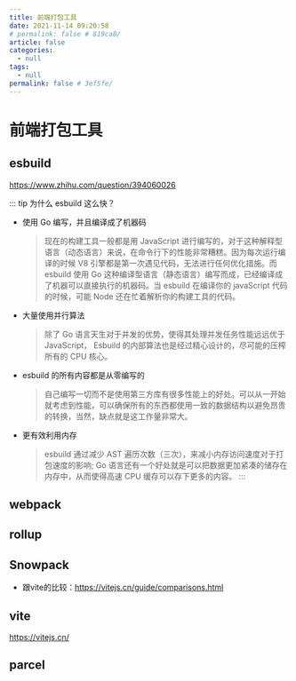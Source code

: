```yaml
---
title: 前端打包工具
date: 2021-11-14 09:20:58
# permalink: false # 819ca8/
article: false
categories: 
  - null
tags: 
  - null
permalink: false # 3ef5fe/
---
```


# 前端打包工具

## esbuild

https://www.zhihu.com/question/394060026

::: tip 为什么 esbuild 这么快？
- 使用 Go 编写，并且编译成了机器码
    > 现在的构建工具一般都是用 JavaScript 进行编写的，对于这种解释型语言（动态语言）来说，在命令行下的性能非常糟糕。因为每次运行编译的时候 V8 引擎都是第一次遇见代码，无法进行任何优化措施。而 esbuild 使用 Go 这种编译型语言（静态语言）编写而成，已经编译成了机器可以直接执行的机器码。当 esbuild 在编译你的 javaScript 代码的时候，可能 Node 还在忙着解析你的构建工具的代码。
- 大量使用并行算法
    > 除了 Go 语言天生对于并发的优势，使得其处理并发任务性能远远优于 JavaScript， Esbuild 的内部算法也是经过精心设计的，尽可能的压榨所有的 CPU 核心。
- esbuild 的所有内容都是从零编写的
    > 自己编写一切而不是使用第三方库有很多性能上的好处。可以从一开始就考虑到性能，可以确保所有的东西都使用一致的数据结构以避免昂贵的转换，当然，缺点就是这工作量非常大。
- 更有效利用内存
    > esbuild 通过减少 AST 遍历次数（三次），来减小内存访问速度对于打包速度的影响; Go 语言还有一个好处就是可以把数据更加紧凑的储存在内存中，从而使得高速 CPU 缓存可以存下更多的内容。
:::



## webpack


## rollup



## Snowpack

- 跟vite的比较：https://vitejs.cn/guide/comparisons.html


## vite

https://vitejs.cn/

## parcel

